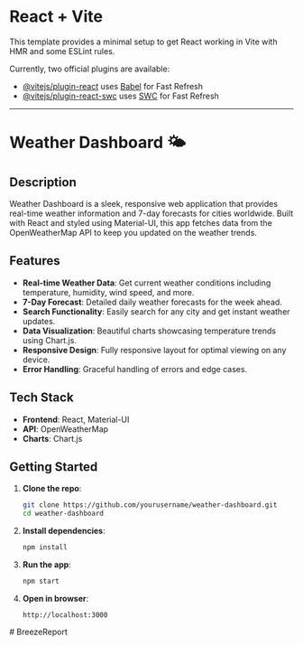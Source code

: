 # React + Vite

This template provides a minimal setup to get React working in Vite with HMR and some ESLint rules.

Currently, two official plugins are available:

- [@vitejs/plugin-react](https://github.com/vitejs/vite-plugin-react/blob/main/packages/plugin-react/README.md) uses [Babel](https://babeljs.io/) for Fast Refresh
- [@vitejs/plugin-react-swc](https://github.com/vitejs/vite-plugin-react-swc) uses [SWC](https://swc.rs/) for Fast Refresh
---

# Weather Dashboard 🌤️

## Description

Weather Dashboard is a sleek, responsive web application that provides real-time weather information and 7-day forecasts for cities worldwide. Built with React and styled using Material-UI, this app fetches data from the OpenWeatherMap API to keep you updated on the weather trends.

## Features

- **Real-time Weather Data**: Get current weather conditions including temperature, humidity, wind speed, and more.
- **7-Day Forecast**: Detailed daily weather forecasts for the week ahead.
- **Search Functionality**: Easily search for any city and get instant weather updates.
- **Data Visualization**: Beautiful charts showcasing temperature trends using Chart.js.
- **Responsive Design**: Fully responsive layout for optimal viewing on any device.
- **Error Handling**: Graceful handling of errors and edge cases.

## Tech Stack

- **Frontend**: React, Material-UI
- **API**: OpenWeatherMap
- **Charts**: Chart.js

## Getting Started

1. **Clone the repo**:
    ```bash
    git clone https://github.com/yourusername/weather-dashboard.git
    cd weather-dashboard
    ```

2. **Install dependencies**:
    ```bash
    npm install
    ```

3. **Run the app**:
    ```bash
    npm start
    ```

4. **Open in browser**:
    ```
    http://localhost:3000
    ```

#   B r e e z e R e p o r t  
 